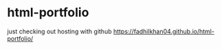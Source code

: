 # html-portfolio
just checking out hosting with github
https://fadhilkhan04.github.io/html-portfolio/
